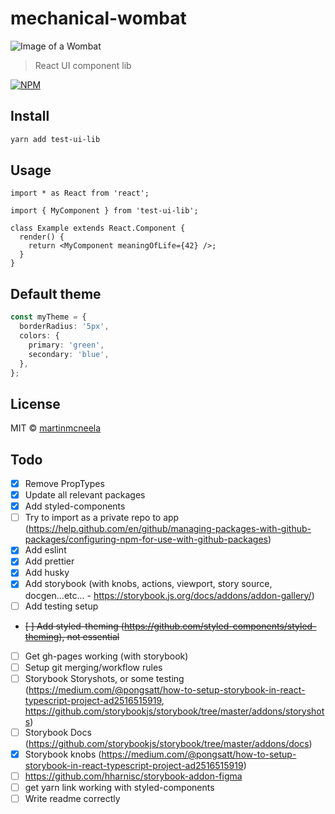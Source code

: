 # mechanical-wombat

![Image of a Wombat](./wombat.gif)

> React UI component lib

[![NPM](https://img.shields.io/npm/v/test-ui-lib.svg)](https://www.npmjs.com/package/test-ui-lib)

## Install

```bash
yarn add test-ui-lib
```

## Usage

```tsx
import * as React from 'react';

import { MyComponent } from 'test-ui-lib';

class Example extends React.Component {
  render() {
    return <MyComponent meaningOfLife={42} />;
  }
}
```

## Default theme

```ts
const myTheme = {
  borderRadius: '5px',
  colors: {
    primary: 'green',
    secondary: 'blue',
  },
};
```

## License

MIT © [martinmcneela](https://github.com/martinmcneela)

## Todo

- [x] Remove PropTypes
- [x] Update all relevant packages
- [x] Add styled-components
- [ ] Try to import as a private repo to app (https://help.github.com/en/github/managing-packages-with-github-packages/configuring-npm-for-use-with-github-packages)
- [x] Add eslint
- [x] Add prettier
- [x] Add husky
- [x] Add storybook (with knobs, actions, viewport, story source, docgen...etc... - https://storybook.js.org/docs/addons/addon-gallery/)
- [ ] Add testing setup
- ~~[ ] Add styled-theming (https://github.com/styled-components/styled-theming), not essential~~
- [ ] Get gh-pages working (with storybook)
- [ ] Setup git merging/workflow rules
- [ ] Storybook Storyshots, or some testing (https://medium.com/@pongsatt/how-to-setup-storybook-in-react-typescript-project-ad2516515919, https://github.com/storybookjs/storybook/tree/master/addons/storyshots)
- [ ] Storybook Docs (https://github.com/storybookjs/storybook/tree/master/addons/docs)
- [x] Storybook knobs (https://medium.com/@pongsatt/how-to-setup-storybook-in-react-typescript-project-ad2516515919)
- [ ] https://github.com/hharnisc/storybook-addon-figma
- [ ] get yarn link working with styled-components
- [ ] Write readme correctly
